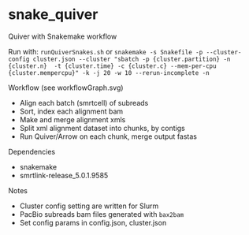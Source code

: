 # snake_quiver

Quiver with Snakemake workflow

Run with: `runQuiverSnakes.sh` or
`snakemake -s Snakefile -p --cluster-config cluster.json --cluster "sbatch -p {cluster.partition} -n {cluster.n}  -t {cluster.time} -c {cluster.c} --mem-per-cpu {cluster.mempercpu}" -k -j 20 -w 10 --rerun-incomplete -n`

Workflow (see workflowGraph.svg)
* Align each batch (smrtcell) of subreads
* Sort, index each alignment bam
* Make and merge alignment xmls
* Split xml alignment dataset into chunks, by contigs
* Run Quiver/Arrow on each chunk, merge output fastas

Dependencies
* snakemake
* smrtlink-release_5.0.1.9585

Notes
* Cluster config setting are written for Slurm
* PacBio subreads bam files generated with `bax2bam`
* Set config params in config.json, cluster.json
